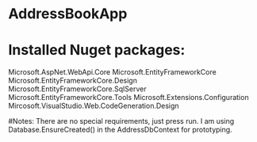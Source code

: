 # AddressBookApp

# Installed Nuget packages:

Microsoft.AspNet.WebApi.Core
Microsoft.EntityFrameworkCore
Microsoft.EntityFrameworkCore.Design
Microsoft.EntityFrameworkCore.SqlServer
Microsoft.EntityFrameworkCore.Tools
Microsoft.Extensions.Configuration
Mircosoft.VisualStudio.Web.CodeGeneration.Design


#Notes:
There are no special requirements, just press run.
I am using Database.EnsureCreated() in the AddressDbContext for prototyping. 
